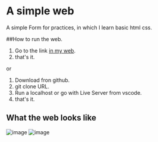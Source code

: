 # A simple web  

A simple Form for practices, in which I learn basic html css.

##How to run the web.
1. Go to the link [in my web]().
2. that's it.

or 

1. Download  fron github.
2. git clone URL.
3. Run a localhost or go with Live Server from vscode.
4. that's it.

## What the web looks like
![image](https://user-images.githubusercontent.com/63064991/128811020-8d78b941-d6f4-4e98-b5c8-f9cdf63e1453.png)
![image](https://user-images.githubusercontent.com/63064991/128811072-4579d2eb-2efa-4bbb-99d1-d215d375ea3c.png)
